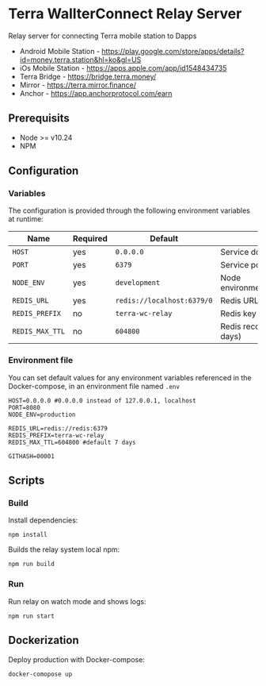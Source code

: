 # Terra WallterConnect Relay Server


Relay server for connecting Terra mobile station to Dapps 

- Android Mobile Station - https://play.google.com/store/apps/details?id=money.terra.station&hl=ko&gl=US
- iOs Mobile Station - https://apps.apple.com/app/id1548434735
- Terra Bridge - https://bridge.terra.money/
- Mirror - https://terra.mirror.finance/
- Anchor - https://app.anchorprotocol.com/earn


## Prerequisits

- Node >= v10.24
- NPM


## Configuration

### Variables

The configuration is provided through the following environment variables at runtime:

| Name | Required | Default | Description |
| ---- | -------- | ------- | ----------- |
| `HOST` | yes | `0.0.0.0` | Service domain | 
| `PORT` | yes | `6379` | Service port |
| `NODE_ENV` | yes  | `development` | Node environment(development/production) |
| `REDIS_URL` | yes  | `redis://localhost:6379/0` | Redis URL (redis://host[:port]][/db]) |
| `REDIS_PREFIX` | no  | `terra-wc-relay` | Redis key prefix  |
| `REDIS_MAX_TTL` | no  | `604800` | Redis record expire second (default 7 days) |


### Environment file

You can set default values for any environment variables referenced in the Docker-compose, in an environment file named `.env`

```
HOST=0.0.0.0 #0.0.0.0 instead of 127.0.0.1, localhost
PORT=8080
NODE_ENV=production

REDIS_URL=redis://redis:6379
REDIS_PREFIX=terra-wc-relay
REDIS_MAX_TTL=604800 #default 7 days

GITHASH=00001
```

## Scripts

### Build

Install dependencies:

```
npm install
```

Builds the relay system local npm:

```
npm run build
```

### Run

Run relay on watch mode and shows logs:

```
npm run start
```

## Dockerization

Deploy production with Docker-compose:

```
docker-comopose up
```

